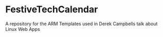 # FestiveTechCalendar
A repository for the ARM Templates used in Derek Campbells talk about Linux Web Apps

